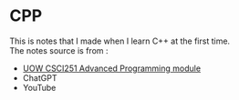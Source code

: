 # CPP
This is notes that I made when I learn C++ at the first time.  
The notes source is from :
- [UOW CSCI251 Advanced Programming module](https://solss.uow.edu.au/apir/public_subjectview.subject_info_view?p_subject_id=162263)
- ChatGPT
- YouTube
